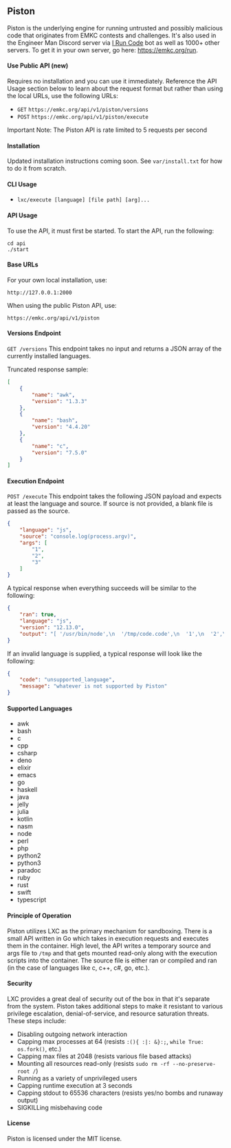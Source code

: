 ## Piston
Piston is the underlying engine for running untrusted and possibly malicious
code that originates from EMKC contests and challenges. It's also used in the
Engineer Man Discord server via [I Run Code](https://github.com/engineer-man/piston-bot) bot as well as 1000+ other servers.
To get it in your own server, go here: https://emkc.org/run.

#### Use Public API (new)
Requires no installation and you can use it immediately. Reference the API Usage section below to learn
about the request format but rather than using the local URLs, use the following URLs:
- `GET` `https://emkc.org/api/v1/piston/versions`
- `POST` `https://emkc.org/api/v1/piston/execute`

Important Note: The Piston API is rate limited to 5 requests per second

#### Installation
Updated installation instructions coming soon. See `var/install.txt` for how to do it from scratch.

#### CLI Usage
- `lxc/execute [language] [file path] [arg]...`

#### API Usage
To use the API, it must first be started. To start the API, run the following:
```
cd api
./start
```

#### Base URLs
For your own local installation, use:
```
http://127.0.0.1:2000
```
When using the public Piston API, use:
```
https://emkc.org/api/v1/piston
```

#### Versions Endpoint
`GET /versions`
This endpoint takes no input and returns a JSON array of the currently installed languages.

Truncated response sample:
```json
[
    {
        "name": "awk",
        "version": "1.3.3"
    },
    {
        "name": "bash",
        "version": "4.4.20"
    },
    {
        "name": "c",
        "version": "7.5.0"
    }
]
```

#### Execution Endpoint
`POST /execute`
This endpoint takes the following JSON payload and expects at least the language and source. If
source is not provided, a blank file is passed as the source.
```json
{
    "language": "js",
    "source": "console.log(process.argv)",
    "args": [
        "1",
        "2",
        "3"
    ]
}
```
A typical response when everything succeeds will be similar to the following:
```json
{
    "ran": true,
    "language": "js",
    "version": "12.13.0",
    "output": "[ '/usr/bin/node',\n  '/tmp/code.code',\n  '1',\n  '2',\n  '3' ]"
}
```
If an invalid language is supplied, a typical response will look like the following:
```json
{
    "code": "unsupported_language",
    "message": "whatever is not supported by Piston"
}
```

#### Supported Languages
- awk
- bash
- c
- cpp
- csharp
- deno
- elixir
- emacs
- go
- haskell
- java
- jelly
- julia
- kotlin
- nasm
- node
- perl
- php
- python2
- python3
- paradoc
- ruby
- rust
- swift
- typescript

#### Principle of Operation
Piston utilizes LXC as the primary mechanism for sandboxing. There is a small API written in Go which takes
in execution requests and executes them in the container. High level, the API writes
a temporary source and args file to `/tmp` and that gets mounted read-only along with the execution scripts into the container.
The source file is either ran or compiled and ran (in the case of languages like c, c++, c#, go, etc.).

#### Security
LXC provides a great deal of security out of the box in that it's separate from the system.
Piston takes additional steps to make it resistant to
various privilege escalation, denial-of-service, and resource saturation threats. These steps include:
- Disabling outgoing network interaction
- Capping max processes at 64 (resists `:(){ :|: &}:;`, `while True: os.fork()`, etc.)
- Capping max files at 2048 (resists various file based attacks)
- Mounting all resources read-only (resists `sudo rm -rf --no-preserve-root /`)
- Running as a variety of unprivileged users
- Capping runtime execution at 3 seconds
- Capping stdout to 65536 characters (resists yes/no bombs and runaway output)
- SIGKILLing misbehaving code

#### License
Piston is licensed under the MIT license.
